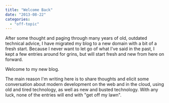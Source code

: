 ```yaml
---
title: "Welcome Back"
date: "2013-08-22"
categories: 
  - "off-topic"
---
```


After some thought and paging through many years of old, outdated technical advice, I have migrated my blog to a new domain with a bit of a fresh start. Because I never want to let go of what I've said in the past, I kept a few entries around for grins, but will start fresh and new from here on forward.

Welcome to my new blog.

The main reason I'm writing here is to share thoughts and elicit some conversation about modern development on the web and in the cloud, using old and tired technology, as well as new and busted technology. With any luck, none of the entries will end with "get off my lawn".
